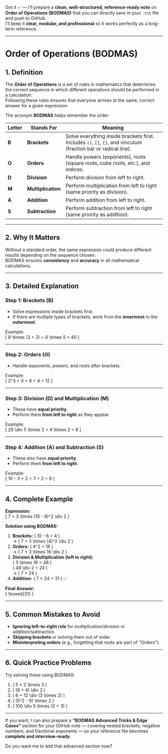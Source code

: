 Got it ✅ — I’ll prepare a **clean, well-structured, reference-ready note** on **Order of Operations (BODMAS)** that you can directly save in your `.txt` file and push to GitHub.  
I’ll keep it **clear, modular, and professional** so it works perfectly as a long-term reference.

---

# **Order of Operations (BODMAS)**

## **1. Definition**
The **Order of Operations** is a set of rules in mathematics that determines the correct sequence in which different operations should be performed in a calculation.  
Following these rules ensures that everyone arrives at the same, correct answer for a given expression.

The acronym **BODMAS** helps remember the order:

| Letter | Stands For | Meaning |
|--------|------------|---------|
| **B** | **Brackets** | Solve everything inside brackets first. Includes `()`, `[]`, `{}`, and vinculum (fraction bar or radical line). |
| **O** | **Orders** | Handle powers (exponents), roots (square roots, cube roots, etc.), and indices. |
| **D** | **Division** | Perform division from left to right. |
| **M** | **Multiplication** | Perform multiplication from left to right (same priority as division). |
| **A** | **Addition** | Perform addition from left to right. |
| **S** | **Subtraction** | Perform subtraction from left to right (same priority as addition). |

---

## **2. Why It Matters**
Without a standard order, the same expression could produce different results depending on the sequence chosen.  
BODMAS ensures **consistency** and **accuracy** in all mathematical calculations.

---

## **3. Detailed Explanation**

### **Step 1: Brackets (B)**
- Solve expressions inside brackets first.
- If there are multiple types of brackets, work from the **innermost** to the **outermost**.

Example:  
\[
8 \times (3 + 2) = 8 \times 5 = 40
\]

---

### **Step 2: Orders (O)**
- Handle exponents, powers, and roots after brackets.

Example:  
\[
2^3 + 4 = 8 + 4 = 12
\]

---

### **Step 3: Division (D) and Multiplication (M)**
- These have **equal priority**.
- Perform them **from left to right** as they appear.

Example:  
\[
20 \div 5 \times 2 = 4 \times 2 = 8
\]

---

### **Step 4: Addition (A) and Subtraction (S)**
- These also have **equal priority**.
- Perform them **from left to right**.

Example:  
\[
10 - 3 + 2 = 7 + 2 = 9
\]

---

## **4. Complete Example**

**Expression:**  
\[
7 + 3 \times (10 - 6)^2 \div 2
\]

**Solution using BODMAS:**
1. **Brackets:** \( 10 - 6 = 4 \)  
   → \( 7 + 3 \times (4)^2 \div 2 \)  
2. **Orders:** \( 4^2 = 16 \)  
   → \( 7 + 3 \times 16 \div 2 \)  
3. **Division & Multiplication (left to right):**  
   \( 3 \times 16 = 48 \)  
   \( 48 \div 2 = 24 \)  
   → \( 7 + 24 \)  
4. **Addition:** \( 7 + 24 = 31 \) ✅

**Final Answer:**  
\[
\boxed{31}
\]

---

## **5. Common Mistakes to Avoid**
- **Ignoring left-to-right rule** for multiplication/division or addition/subtraction.
- **Skipping brackets** or solving them out of order.
- **Misinterpreting orders** (e.g., forgetting that roots are part of "Orders").

---

## **6. Quick Practice Problems**
Try solving these using BODMAS:

1. \( 5 + 2 \times 3 \)  
2. \( (8 + 4) \div 2 \)  
3. \( 6 + 12 \div (3 \times 2) \)  
4. \( (5^2 - 9) \times 2 \)  
5. \( 100 \div 5 \times (2 + 3) \)

---

If you want, I can also prepare a **"BODMAS Advanced Tricks & Edge Cases"** section for your GitHub note — covering nested brackets, negative numbers, and fractional exponents — so your reference file becomes **complete and interview-ready**.  

Do you want me to add that advanced section now?
